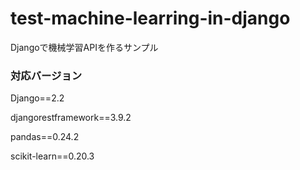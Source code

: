 # test-machine-learring-in-django
Djangoで機械学習APIを作るサンプル


### 対応バージョン

Django==2.2

djangorestframework==3.9.2

pandas==0.24.2

scikit-learn==0.20.3


